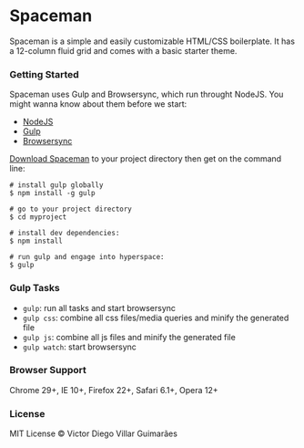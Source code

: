 # Spaceman #

Spaceman is a simple and
easily customizable HTML/CSS boilerplate. It has a 12-column fluid grid and comes with a basic starter theme.

### Getting Started ###

Spaceman uses Gulp and Browsersync, which run throught NodeJS. You might wanna know about them before we start:

- [NodeJS](https://nodejs.org/en/)
- [Gulp](http://gulpjs.com/)
- [Browsersync](https://www.browsersync.io/)

[Download Spaceman](https://github.com/victordieggo/spaceman/archive/master.zip) to your project directory then get on the command line:

```
# install gulp globally
$ npm install -g gulp

# go to your project directory
$ cd myproject

# install dev dependencies:
$ npm install

# run gulp and engage into hyperspace:
$ gulp
```

### Gulp Tasks ###

- `gulp`: run all tasks and start browsersync
- `gulp css`: combine all css files/media queries and minify the generated file
- `gulp js`: combine all js files and minify the generated file
- `gulp watch`: start browsersync

### Browser Support ###

Chrome 29+, IE 10+, Firefox 22+, Safari 6.1+, Opera 12+

### License ###

MIT License © Victor Diego Villar Guimarães
